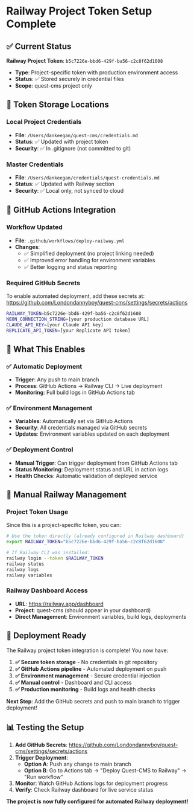 # Railway Project Token Setup Complete

## ✅ **Current Status**

**Railway Project Token**: `b5c7226e-bbd6-429f-ba56-c2c8f62d1608`
- **Type**: Project-specific token with production environment access
- **Status**: ✅ Stored securely in credential files
- **Scope**: quest-cms project only

## 🔑 **Token Storage Locations**

### **Local Project Credentials**
- **File**: `/Users/dankeegan/quest-cms/credentials.md`
- **Status**: ✅ Updated with project token
- **Security**: ✅ In .gitignore (not committed to git)

### **Master Credentials**
- **File**: `/Users/dankeegan/credentials/quest-credentials.md`
- **Status**: ✅ Updated with Railway section
- **Security**: ✅ Local only, not synced to cloud

## 🚀 **GitHub Actions Integration**

### **Workflow Updated**
- **File**: `.github/workflows/deploy-railway.yml`
- **Changes**: 
  - ✅ Simplified deployment (no project linking needed)
  - ✅ Improved error handling for environment variables
  - ✅ Better logging and status reporting

### **Required GitHub Secrets**
To enable automated deployment, add these secrets at:
https://github.com/Londondannyboy/quest-cms/settings/secrets/actions

```bash
RAILWAY_TOKEN=b5c7226e-bbd6-429f-ba56-c2c8f62d1608
NEON_CONNECTION_STRING=[your production database URL]
CLAUDE_API_KEY=[your Claude API key]
REPLICATE_API_TOKEN=[your Replicate API token]
```

## 🎯 **What This Enables**

### **✅ Automatic Deployment**
- **Trigger**: Any push to main branch
- **Process**: GitHub Actions → Railway CLI → Live deployment
- **Monitoring**: Full build logs in GitHub Actions tab

### **✅ Environment Management**
- **Variables**: Automatically set via GitHub Actions
- **Security**: All credentials managed via GitHub secrets
- **Updates**: Environment variables updated on each deployment

### **✅ Deployment Control**
- **Manual Trigger**: Can trigger deployment from GitHub Actions tab
- **Status Monitoring**: Deployment status and URL in action logs
- **Health Checks**: Automatic validation of deployed service

## 🔧 **Manual Railway Management**

### **Project Token Usage**
Since this is a project-specific token, you can:
```bash
# Use the token directly (already configured in Railway dashboard)
export RAILWAY_TOKEN="b5c7226e-bbd6-429f-ba56-c2c8f62d1608"

# If Railway CLI was installed:
railway login --token $RAILWAY_TOKEN
railway status
railway logs
railway variables
```

### **Railway Dashboard Access**
- **URL**: https://railway.app/dashboard
- **Project**: quest-cms (should appear in your dashboard)
- **Direct Management**: Environment variables, build logs, deployments

## 🎉 **Deployment Ready**

The Railway project token integration is complete! You now have:

1. **✅ Secure token storage** - No credentials in git repository
2. **✅ GitHub Actions pipeline** - Automated deployment on push
3. **✅ Environment management** - Secure credential injection
4. **✅ Manual control** - Dashboard and CLI access
5. **✅ Production monitoring** - Build logs and health checks

**Next Step**: Add the GitHub secrets and push to main branch to trigger deployment!

## 📊 **Testing the Setup**

1. **Add GitHub Secrets**: https://github.com/Londondannyboy/quest-cms/settings/secrets/actions
2. **Trigger Deployment**: 
   - **Option A**: Push any change to main branch
   - **Option B**: Go to Actions tab → "Deploy Quest-CMS to Railway" → "Run workflow"
3. **Monitor**: Watch GitHub Actions logs for deployment progress
4. **Verify**: Check Railway dashboard for live service status

**The project is now fully configured for automated Railway deployment!**
